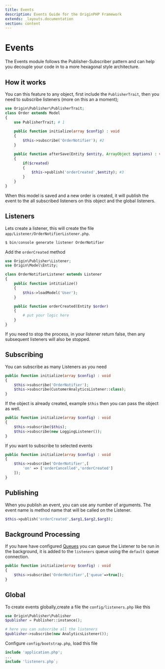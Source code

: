 ```yaml
---
title: Events
description: Events Guide for the OriginPHP Framework
extends: _layouts.documentation
section: content
---
```

# Events

The Events module follows the Publisher-Subscriber pattern and can help you decouple your code in to a more hexagonal style architecture.

## How it works

You can this feature to any object, first include the `PublisherTrait`, then you need to subscribe listeners (more on this an a moment);

```php
use Origin\Publisher\PublisherTrait;
class Order extends Model
{
    use PublisherTrait; # 1
    
    public function initialize(array $config) : void
    {
        $this->subscribe('OrderNotifier'); #2
    }

    public function afterSave(Entity $entity, ArrayObject $options) : void
    {
        if($created)
        {
            $this->publish('orderCreated',$entity); #3
        }
    }
}
```

When this model is saved and a new order is created, it will publish the event to the all subscribed listeners on this object and the global listeners.

## Listeners

Lets create a listener, this will create the file  `app/Listener/OrderNotifierListener.php`.

```php
$ bin/console generate listener OrderNotifier
```

Add the `orderCreated` method

```php
use Origin\Publisher\Listener;
use Origin\Model\Entity;

class OrderNotifierListener extends Listener
{
    public function intitialize()
    {
        $this->loadModel('User');
    }

    public function orderCreated(Entity $order)
    {
        # put your logic here
    }
}
```

If you need to stop the process, in your listener return false, then any subsequent listeners will also be stopped.

## Subscribing

You can subscribe as many Listeners as you need

```php
public function initialize(array $config) : void
{
    $this->subscribe('OrderNotifier');
    $this->subscribe(CustomerAnalyticsListener::class);
}
```

If the object is already created, example `$this` then you can pass the object as well.

```php
public function initialize(array $config) : void
{
    $this->subscribe($this);
    $this->subscribe(new LoggingListener());
}
```

If you want to subscribe to selected events

```php
public function initialize(array $config) : void
{
    $this->subscribe('OrderNotifier',[
        'on' => ['orderCancelled','orderCreated']
    ]);
}
```

## Publishing

When you publish an event, you can use any number of arguments. The event name is method name
that will be called on the Listener.

```php
$this->publish('orderCreated',$arg1,$arg2,$arg3);
```

## Background Processing

If you have have configured [Queues](/docs/queue) you can queue the Listener to be run in the background, it is added to the `listeners` queue using the `default` queue connection.

```php
public function initialize(array $config) : void
{
    $this->subscribe('OrderNotifier',['queue'=>true]);
}
```

## Global

To create events globally,create a file the `config/listeners.php` like this

```php
use Origin\Publisher\Publisher
$publisher = Publisher::instance();

# here you can subscribe all the listeners
$publisher->subscribe(new AnalyticsListener());
```

Configure `config/bootstrap.php`, load this file

```php
include 'application.php';
...
include 'listeners.php`;
```